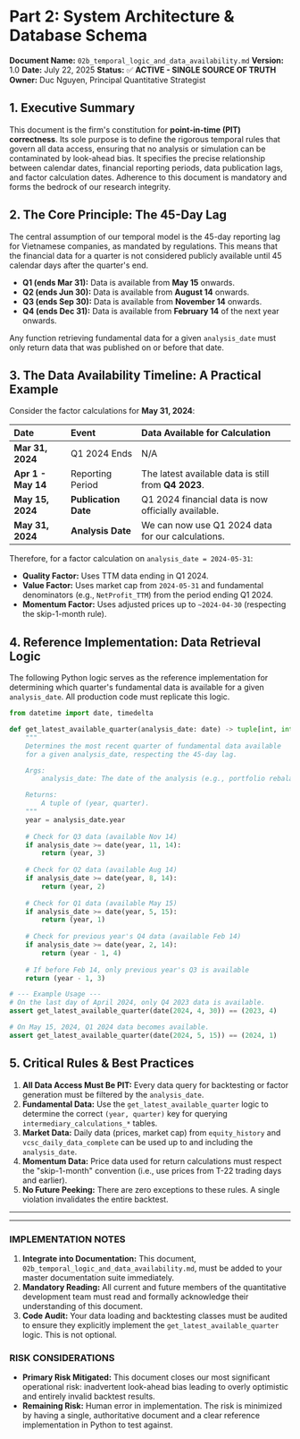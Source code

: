 # **Part 2: System Architecture & Database Schema**

**Document Name:** `02b_temporal_logic_and_data_availability.md`
**Version:** 1.0
**Date:** July 22, 2025
**Status:** ✅ **ACTIVE - SINGLE SOURCE OF TRUTH**
**Owner:** Duc Nguyen, Principal Quantitative Strategist

## **1. Executive Summary**

This document is the firm's constitution for **point-in-time (PIT) correctness**. Its sole purpose is to define the rigorous temporal rules that govern all data access, ensuring that no analysis or simulation can be contaminated by look-ahead bias. It specifies the precise relationship between calendar dates, financial reporting periods, data publication lags, and factor calculation dates. Adherence to this document is mandatory and forms the bedrock of our research integrity.

## **2. The Core Principle: The 45-Day Lag**

The central assumption of our temporal model is the 45-day reporting lag for Vietnamese companies, as mandated by regulations. This means that the financial data for a quarter is not considered publicly available until 45 calendar days after the quarter's end.

*   **Q1 (ends Mar 31):** Data is available from **May 15** onwards.
*   **Q2 (ends Jun 30):** Data is available from **August 14** onwards.
*   **Q3 (ends Sep 30):** Data is available from **November 14** onwards.
*   **Q4 (ends Dec 31):** Data is available from **February 14** of the next year onwards.

Any function retrieving fundamental data for a given `analysis_date` must only return data that was published on or before that date.

## **3. The Data Availability Timeline: A Practical Example**

Consider the factor calculations for **May 31, 2024**:

| Date | Event | Data Available for Calculation |
| :--- | :--- | :--- |
| **Mar 31, 2024** | Q1 2024 Ends | N/A |
| **Apr 1 - May 14** | Reporting Period | The latest available data is still from **Q4 2023**. |
| **May 15, 2024** | **Publication Date** | Q1 2024 financial data is now officially available. |
| **May 31, 2024** | **Analysis Date** | We can now use Q1 2024 data for our calculations. |

Therefore, for a factor calculation on `analysis_date = 2024-05-31`:
*   **Quality Factor:** Uses TTM data ending in Q1 2024.
*   **Value Factor:** Uses market cap from `2024-05-31` and fundamental denominators (e.g., `NetProfit_TTM`) from the period ending Q1 2024.
*   **Momentum Factor:** Uses adjusted prices up to `~2024-04-30` (respecting the skip-1-month rule).

## **4. Reference Implementation: Data Retrieval Logic**

The following Python logic serves as the reference implementation for determining which quarter's fundamental data is available for a given `analysis_date`. All production code must replicate this logic.

```python
from datetime import date, timedelta

def get_latest_available_quarter(analysis_date: date) -> tuple[int, int]:
    """
    Determines the most recent quarter of fundamental data available
    for a given analysis_date, respecting the 45-day lag.

    Args:
        analysis_date: The date of the analysis (e.g., portfolio rebalance date).

    Returns:
        A tuple of (year, quarter).
    """
    year = analysis_date.year
    
    # Check for Q3 data (available Nov 14)
    if analysis_date >= date(year, 11, 14):
        return (year, 3)
        
    # Check for Q2 data (available Aug 14)
    if analysis_date >= date(year, 8, 14):
        return (year, 2)
        
    # Check for Q1 data (available May 15)
    if analysis_date >= date(year, 5, 15):
        return (year, 1)
        
    # Check for previous year's Q4 data (available Feb 14)
    if analysis_date >= date(year, 2, 14):
        return (year - 1, 4)
        
    # If before Feb 14, only previous year's Q3 is available
    return (year - 1, 3)

# --- Example Usage ---
# On the last day of April 2024, only Q4 2023 data is available.
assert get_latest_available_quarter(date(2024, 4, 30)) == (2023, 4)

# On May 15, 2024, Q1 2024 data becomes available.
assert get_latest_available_quarter(date(2024, 5, 15)) == (2024, 1)
```

## **5. Critical Rules & Best Practices**

1.  **All Data Access Must Be PIT:** Every data query for backtesting or factor generation must be filtered by the `analysis_date`.
2.  **Fundamental Data:** Use the `get_latest_available_quarter` logic to determine the correct `(year, quarter)` key for querying `intermediary_calculations_*` tables.
3.  **Market Data:** Daily data (prices, market cap) from `equity_history` and `vcsc_daily_data_complete` can be used up to and including the `analysis_date`.
4.  **Momentum Data:** Price data used for return calculations must respect the "skip-1-month" convention (i.e., use prices from T-22 trading days and earlier).
5.  **No Future Peeking:** There are zero exceptions to these rules. A single violation invalidates the entire backtest.

---
---

### **IMPLEMENTATION NOTES**

1.  **Integrate into Documentation:** This document, `02b_temporal_logic_and_data_availability.md`, must be added to your master documentation suite immediately.
2.  **Mandatory Reading:** All current and future members of the quantitative development team must read and formally acknowledge their understanding of this document.
3.  **Code Audit:** Your data loading and backtesting classes must be audited to ensure they explicitly implement the `get_latest_available_quarter` logic. This is not optional.

### **RISK CONSIDERATIONS**

*   **Primary Risk Mitigated:** This document closes our most significant operational risk: inadvertent look-ahead bias leading to overly optimistic and entirely invalid backtest results.
*   **Remaining Risk:** Human error in implementation. The risk is minimized by having a single, authoritative document and a clear reference implementation in Python to test against.



